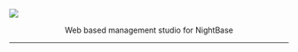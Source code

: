 ![](https://i.imgur.com/hESzJzW.png)

<div align="center">
    <span>Web based management studio for NightBase</span>
</div>
<hr>
